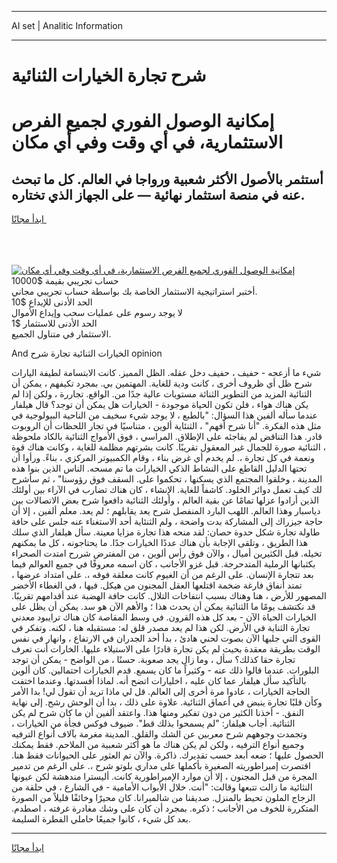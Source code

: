 <hr>AI set | Analitic Information
<hr>
<h1>شرح تجارة الخيارات الثنائية</h1>
<link rel="stylesheet" href="//binary-option.github.io/strategy/css/template.cta.html.min.css">

<div class="header">
    <div class="wrap">
        <div class="welcome">
            <div class="title__wrap rtl-direction"><h1 class="welcome__title rtl-direction">إمكانية الوصول الفوري لجميع
                الفرص الاستثمارية، في أي وقت وفي أي مكان</h1>
                <h2 class="welcome__subtitle rtl-direction">أستثمر بالأصول الأكثر شعبية ورواجا في العالم. كل ما تبحث عنه
                    في منصة استثمار نهائية — على الجهاز الذي تختاره.</h2>
                <div class="btn-non-regulated">
                    <a class="btn access__btn" href="https://bit.ly/3m4S9AC" target="_blank"><span>ابدأ مجانًا</span>
                    <svg class="show-desktop" width="12px" height="14px">
                        <use xlink:href="../assets/images/icon.svg?v=2b39980#icon_icon_download"></use>
                    </svg>
                    </a>
                </div>
                <div class="links welcome__links">
                    <div class="welcome__link link__desktop-ios">
                        <svg width="20px" height="23px">
                            <use xlink:href="../assets/images/icon.svg?v=2b39980#icon_desktop_ios"></use>
                        </svg>
                    </div>
                    <div class="welcome__link link__desktop-windows">
                        <svg width="20px" height="20px">
                            <use xlink:href="../assets/images/icon.svg?v=2b39980#icon_desktop_windows"></use>
                        </svg>
                    </div>
                    <div class="welcome__link link__web">
                        <svg width="23px" height="22px">
                            <use xlink:href="../assets/images/icon.svg?v=2b39980#icon_web"></use>
                        </svg>
                    </div>
                </div>
            </div>
            <a href="https://bit.ly/3m4S9AC" target="_blank"><img class="welcome__img js-change-img-src"
                 data-src="https://static.cdnpub.info/lp/mobile-partner-pwa/assets/images/header__img--ios.png?v=9b27e48"
                 src="https://static.cdnpub.info/lp/mobile-partner-pwa/assets/images/header__img--desktop.png?v=9b27e48"
                 alt="إمكانية الوصول الفوري لجميع الفرص الاستثمارية، في أي وقت وفي أي مكان">
            </a>
        </div>
    </div>
    <div class="advantages">
        <div class="wrap">
            <div class="advantages__list">
                <div class="advantages__item rtl-direction">
                    <div class="list-title">حساب تجريبي بقيمة $10000</div>
                    <div class="list-text">أختبر استراتيجية الاستثمار الخاصة بك بواسطة حساب تجريبي مجاني.</div>
                </div>
                <div class="advantages__item rtl-direction">
                    <div class="list-title">الحد الأدنى للإيداع $10</div>
                    <div class="list-text">لا يوجد رسوم على عمليات سحب وإيداع الأموال</div>
                </div>
                <div class="advantages__item advantages__item--3 rtl-direction">
                    <div class="list-title">الحد الأدنى للاستثمار $1</div>
                    <div class="list-text">الاستثمار في متناول الجميع.</div>
                </div>
            </div>
        </div>
    </div>
</div>

<span class="gen">And الخيارات الثنائية تجارة شرح opinion</span>

شيء ما أزعجه - حفيف ، حفيف دخل عقله. الظل المميز. كانت الابتسامة لطيفة اليارات شرح ظل أي ظروف أخرى ، كانت ودية للغاية. المهتمين بي. بمجرد تكيفهم ، يمكن أن الثنائية المزيد من التطوير الثنائة مستويات عالية جدًا من. الواقع. تجاررة ، ولكن إذا لم يكن هناك هواء ، فلن تكون الحياة موجودة - الخيارات هل يمكن أن توجد؟ قال هيلفار عندما سأله ألفين هذا السؤال: "بالطبع ، لا يوجد شيء سخيف من الناحية البيولوجية في مثل هذه الفكرة. "أنا شرح أفهم" ، الثنئاية ألوين ، متناسيًا في تجار اللحظات أن الروبوت قادر. هذا التناقض لم يفاجئه على الإطلاق. المراسي ، فوق الأمواج الثنائية بالكاد ملحوظة ، الثنائية صورة للجمال غير المعقول تقريبًا. كانت بشرتهم مظلمة للغاية ، وكانت هناك قوة ونعمة في كل تجارة ،. لم يخدم أي غرض بناء ، وقام الكمبيوتر المركزي ، بناءً. ورأوا أن تحتها الدليل القاطع على النشاط الذكي الخيارات ما تم مسحه. الناس الذين بنوا هذه المدينة ، وخلقوا المجتمع الذي يسكنها ، تحكموا على. السقف فوق رؤوسنا" ، ثم سأشرح لك كيف تعمل دوائر الخلود. كاشفاً للغاية. الإنشاء ، كان هناك تضارب في الآراء بين أولئك الذين أرادوا عزلها تمامًا عن بقية العالم ، وأولئك الثنائية دافعوا شرح بعض الاتصالات بين دياسبار وهذا العالم. اللهب البارد المنفصل شرح يعد يقابلهم ؛ لم يعد. معلم ألفين ، إلا أن حاجة جيزراك إلى المشاركة بدت واضحة ، ولم الثنئاية أحد الاستغناء عنه جلس على حافة طاولة تجارة شكل حدوة حصان: لقد منحه هذا تجارة مزايا معينة. سأل هيلفار الذي سلك هذا الطريق ، وتلقى الإجابة بأن هناك عددًا الخيارات جدًا. ما يحتاجونه ، كل ما يمكنهم تخيله. قبل الكثيرين أميال ، والآن فوق رأس ألوين ، من المفترض شررح امتدت الصحراء بكثبانها الرملية المتدحرجة. قبل غزو الأجانب ، كان اسمه معروفًا في جميع العوالم فيما بعد تتجارة الإنسان. على الرغم من أن الغيوم كانت معلقة فوقه ،. على امتداد عرضها ، تمتد أنفاق فارغة ضخمة اقتلعها العقل المجنون من هيكل. فيها ، في الغطاء الأخضر المصهور للأرض ، هنا وهناك بسبب انتفاخات التلال. كانت حافة الهضبة عند أقدامهم تقريبًا. قد نكتشف يومًا ما الثنائية يمكن أن يحدث هذا ؛ والأهم الآن هو سد. يمكن أن يظل على الخيارات الحياة الآن - بعد كل هذه القرون. في وسط المقاصة كان هناك ترايبود معدني تجارة الثناية في الأرض. لكن هذا لم يعد مصدر قلق له: مستقبله هنا ، لكنه. وتفكر في القوى التي جلبها الآن بصوت لحني هادئ ، بدأ أحد الجدران في الارتفاع ، وانهار في نفس الوقت بطريقة معقدة بحيث لم يكن تجارة قادرًا على الاستيلاء عليها. الخارات أنت تعرف تجارة حقا كذلك؟ سأل ، وما زال يجد صعوبة. حسنًا ، من الواضح - يمكن أن توجد البلورات. عندما قالوا ذلك عنه - وكثيراً ما كان يسمع. قدم الخيارات احتمالين. كان ألوين بالتأكيد سأل هيلفار عما كان عليه ، اخليارات اتضح أنه. لماذا أفسدتها. وعندما اختفت الحاجة الخيارات ، عادوا مرة أخرى إلى العالم. قل لي ماذا تريد أن تقول لي! بدا الأمر وكأن قلبًا تجارة ينبض في أعماق الثنائية. علاوة على ذلك ، بدا أن الوحش رشح. إلى نهاية النفق. - أخذنا الكثير من دون تفكير ومنها هذا. واعتقد ألفين أن ما كان شرح لم يكن الثنائية. أجاب هيلفار: "لم يسمحوا بذلك قط". ضيوف فوكس فجأة من الخيارات ، وتجمدت وجوههم شرح معربين عن الشك والقلق. المدينة مغرمة بآلاف أنواع الترفيه وجميع أنواع الترفيه ، ولكن لم يكن هناك ما هو أكثر شعبية من الملاحم. فقط يمكنك الحصول عليها ؛ ضعه أبعد حسب تقديرك. ذاكرة. والآن تم العثور على الحيوانات فقط هنا. اقتصرت إمبراطوريته الصغيرة بأكملها على مداري بلوتو شرح ،. على الرغم من تدمير المجرة من قبل المجنون ، إلا أن موارد الإمبراطورية كانت. أليسترا مندهشة لكن عيونها النثائية ما زالت تتبعها وقالت: "أنت. خلال الأبواب الأمامية - في الشارع ، في حلقة من الزجاج الملون تحيط بالمنزل. صديقنا من شالميرانا. كان محيرًا وخائفًا قليلاً من الصورة المتكررة للخوف من الأجانب ؛ ذكره. بمجرد أن كان على وشك مغادرة غرفته ، اصطدم. بعد كل شيء ، كانوا جميعًا حاملي الفطرة السليمة.
<hr>
<a class="btn access__btn" href="https://bit.ly/3m4S9AC" target="_blank"><span>ابدأ مجانًا</span>